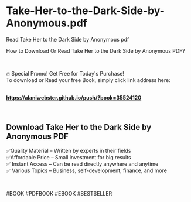 # Take-Her-to-the-Dark-Side-by-Anonymous.pdf
Read Take Her to the Dark Side by Anonymous pdf
<p>How to Download Or Read Take Her to the Dark Side by Anonymous PDF?</p>
<p>&nbsp;</p>
<p>&#128293;  Special Promo! Get Free for Today's Purchase!<br />To download or Read your free Book, simply click link address here:&nbsp;<br />&nbsp;</p>
<p><a href="https://alaniwebster.github.io/push/?book=35524120"><strong>https://alaniwebster.github.io/push/?book=35524120</strong></a></p>
<p>&nbsp;</p>
<h2>Download Take Her to the Dark Side by Anonymous PDF</h2>
<p>&#x2705;Quality Material &ndash; Written by experts in their fields<br />&#x2705;Affordable Price &ndash; Small investment for big results<br />&#x2705; Instant Access &ndash; Can be read directly anywhere and anytime<br />&#x2705; Various Topics &ndash; Business, self-development, finance, and more</p>
<p>&nbsp;</p>
<p>#BOOK #PDFBOOK #EBOOK #BESTSELLER</p>
